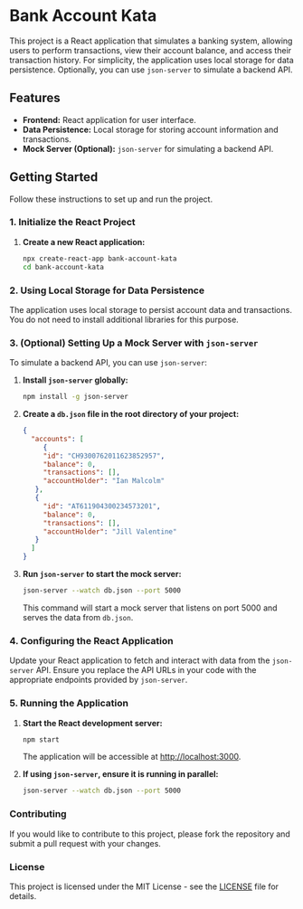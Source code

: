 # Bank Account Kata

This project is a React application that simulates a banking system, allowing users to perform transactions, view their account balance, and access their transaction history. For simplicity, the application uses local storage for data persistence. Optionally, you can use `json-server` to simulate a backend API.

## Features

- **Frontend:** React application for user interface.
- **Data Persistence:** Local storage for storing account information and transactions.
- **Mock Server (Optional):** `json-server` for simulating a backend API.

## Getting Started

Follow these instructions to set up and run the project.

### 1. Initialize the React Project

1. **Create a new React application:**

   ```bash
   npx create-react-app bank-account-kata
   cd bank-account-kata
   ```


### 2. Using Local Storage for Data Persistence

The application uses local storage to persist account data and transactions. You do not need to install additional libraries for this purpose.

### 3. (Optional) Setting Up a Mock Server with `json-server`

To simulate a backend API, you can use `json-server`:

1. **Install `json-server` globally:**

   ```bash
   npm install -g json-server
   ```

2. **Create a `db.json` file in the root directory of your project:**

   ```json
   {
     "accounts": [
        {
        "id": "CH9300762011623852957",
        "balance": 0,
        "transactions": [],
        "accountHolder": "Ian Malcolm"
      },
      {
        "id": "AT611904300234573201",
        "balance": 0,
        "transactions": [],
        "accountHolder": "Jill Valentine"
      }
     ]
   }
   ```

3. **Run `json-server` to start the mock server:**

   ```bash
   json-server --watch db.json --port 5000
   ```

   This command will start a mock server that listens on port 5000 and serves the data from `db.json`.

### 4. Configuring the React Application

Update your React application to fetch and interact with data from the `json-server` API. Ensure you replace the API URLs in your code with the appropriate endpoints provided by `json-server`.

### 5. Running the Application

1. **Start the React development server:**

   ```bash
   npm start
   ```

   The application will be accessible at [http://localhost:3000](http://localhost:3000).

2. **If using `json-server`, ensure it is running in parallel:**

   ```bash
   json-server --watch db.json --port 5000
   ```

### Contributing

If you would like to contribute to this project, please fork the repository and submit a pull request with your changes.

### License

This project is licensed under the MIT License - see the [LICENSE](LICENSE) file for details.
